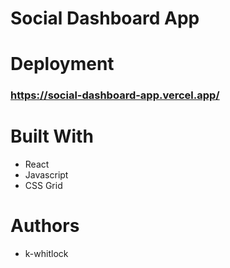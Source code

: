 # Social Dashboard App
### 

# Deployment
### https://social-dashboard-app.vercel.app/
# Built With 
- React
- Javascript
- CSS Grid

# Authors
- k-whitlock 
